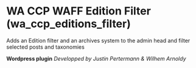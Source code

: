# WA CCP WAFF Edition Filter (wa_ccp_editions_filter)
Adds an Edition filter and an archives system to the admin head and filter selected posts and taxonomies

**Wordpress plugin**
*Developped by Justin Pertermann & Wilhem Arnoldy*
